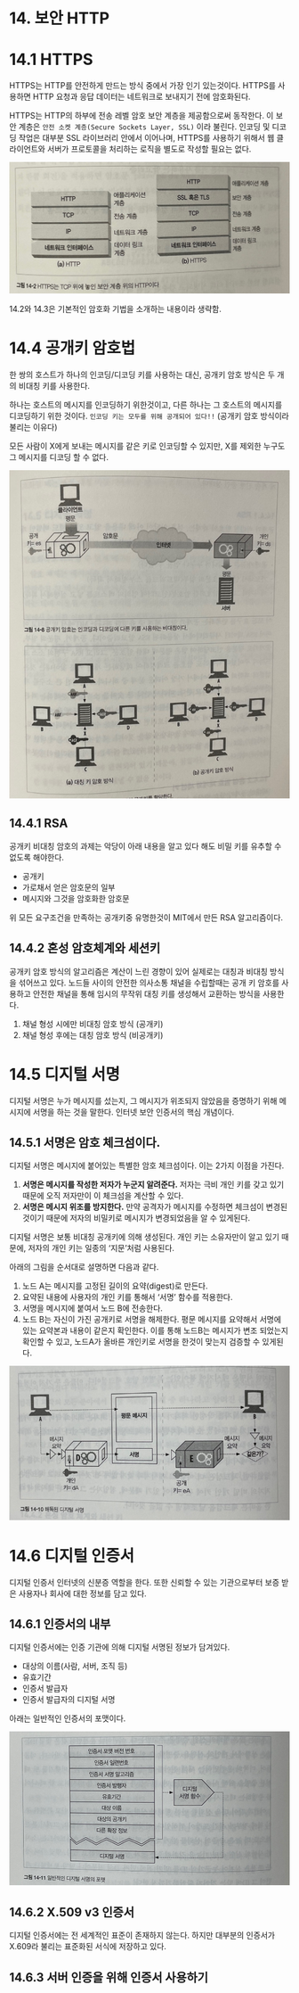# 14. 보안 HTTP

# 14.1 HTTPS

HTTPS는 HTTP를 안전하게 만드는 방식 중에서 가장 인기 있는것이다. HTTPS를 사용하면 HTTP 요청과 응답 데이터는 네트워크로 보내지기 전에 암호화된다.

HTTPS는 HTTP의 하부에 전송 레벨 암호 보안 계층을 제공함으로써 동작한다. 이 보안 계층은 `안전 소켓 계층(Secure Sockets Layer, SSL)` 이라 불린다. 인코딩 및 디코딩 작업은 대부분 SSL 라이브러리 안에서 이어나며, HTTPS를 사용하기 위해서 웹 클라이언트와 서버가 프로토콜을 처리하는 로직을 별도로 작성할 필요는 없다.

![Untitled](./images/14/Untitled.png)

14.2와 14.3은 기본적인 암호화 기법을 소개하는 내용이라 생략함.

# 14.4 공개키 암호법

한 쌍의 호스트가 하나의 인코딩/디코딩 키를 사용하는 대신, 공개키 암호 방식은 두 개의 비대칭 키를 사용한다.

하나는 호스트의 메시지를 인코딩하기 위한것이고, 다른 하나는 그 호스트의 메시지를 디코딩하기 위한 것이다. `인코딩 키는 모두를 위해 공개되어 있다!!` (공개키 암호 방식이라 불리는 이유다)

모든 사람이 X에게 보내는 메시지를 같은 키로 인코딩할 수 있지만, X를 제외한 누구도 그 메시지를 디코딩 할 수 없다.

![Untitled](./images/14/Untitled%201.png)

## 14.4.1 RSA

공개키 비대칭 암호의 과제는 악당이 아래 내용을 알고 있다 해도 비밀 키를 유추할 수 없도록 해야한다.

- 공개키
- 가로채서 얻은 암호문의 일부
- 메시지와 그것을 암호화한 암호문

위 모든 요구조건을 만족하는 공개키중 유명한것이 MIT에서 만든 RSA 알고리즘이다.

## 14.4.2 혼성 암호체계와 세션키

공개키 암호 방식의 알고리즘은 계산이 느린 경향이 있어 실제로는 대칭과 비대칭 방식을 섞어쓰고 있다. 노드들 사이의 안전한 의사소통 채널을 수립할때는 공개 키 암호를 사용하고 안전한 채널을 통해 임시의 무작위 대칭 키를 생성해서 교환하는 방식을 사용한다.

1. 채널 형성 시에만 비대칭 암호 방식 (공개키)
2. 채널 형성 후에는 대칭 암호 방식 (비공개키)

# 14.5 디지털 서명

디지털 서명은 누가 메시지를 섰는지, 그 메시지가 위조되지 않았음을 증명하기 위해 메시지에 서명을 하는 것을 말한다. 인터넷 보안 인증서의 핵심 개념이다.

## 14.5.1 서명은 암호 체크섬이다.

디지털 서명은 메시지에 붙어있는 특별한 암호 체크섬이다. 이는 2가지 이점을 가진다.

1. **서명은 메시지를 작성한 저자가 누군지 알려준다.** 저자는 극비 개인 키를 갖고 있기 때문에 오직 저자만이 이 체크섬을 계산할 수 있다.
2. **서명은 메시지 위조를 방지한다.** 만약 공격자가 메시지를 수정하면 체크섬이 변경된 것이기 때문에 저자의 비밀키로 메시지가 변경되었음을 알 수 있게된다.

디지털 서명은 보통 비대칭 공개키에 의해 생성된다. 개인 키는 소유자만이 알고 있기 때문에, 저자의 개인 키는 일종의 ‘지문’처럼 사용된다.

아래의 그림을 순서대로 설명하면 다음과 같다.

1. 노드 A는 메시지를 고정된 길이의 요약(digest)로 만든다.
2. 요약된 내용에 사용자의 개인 키를 통해서 ‘서명’ 함수를 적용한다.
3. 서명을 메시지에 붙여서 노드 B에 전송한다.
4. 노드 B는 자신이 가진 공개키로 서명을 해제한다. 평문 메시지를 요약해서 서명에 있는 요약본과 내용이 같은지 확인한다. 이를 통해 노드B는 메시지가 변조 되었는지 확인할 수 있고, 노드A가 올바른 개인키로 서명을 한것이 맞는지 검증할 수 있게된다.

![Untitled](./images/14/Untitled%202.png)

# 14.6 디지털 인증서

디지털 인증서 인터넷의 신분증 역할을 한다. 또한 신뢰할 수 있는 기관으로부터 보증 받은 사용자나 회사에 대한 정보를 담고 있다.

## 14.6.1 인증서의 내부

디지털 인증서에는 인증 기관에 의해 디지털 서명된 정보가 담겨있다.

- 대상의 이름(사람, 서버, 조직 등)
- 유효기간
- 인증서 발급자
- 인증서 발급자의 디지털 서명

아래는 일반적인 인증서의 포맷이다.

![Untitled](./images/14/Untitled%203.png)

## 14.6.2 X.509 v3 인증서

디지털 인증서에는 전 세계적인 표준이 존재하지 않는다. 하지만 대부분의 인증서가 X.609라 불리는 표준화된 서식에 저장하고 있다.

## 14.6.3 서버 인증을 위해 인증서 사용하기
